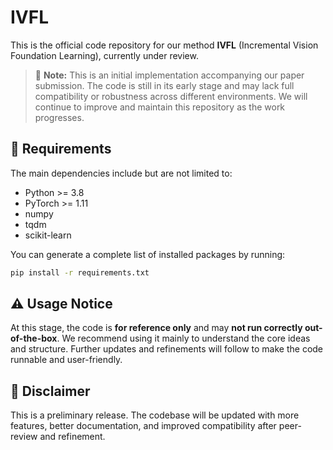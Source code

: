 # IVFL

This is the official code repository for our method **IVFL** (Incremental Vision Foundation Learning), currently under review.

> 📌 **Note:** This is an initial implementation accompanying our paper submission. The code is still in its early stage and may lack full compatibility or robustness across different environments. We will continue to improve and maintain this repository as the work progresses.

## 🔧 Requirements

The main dependencies include but are not limited to:

- Python >= 3.8  
- PyTorch >= 1.11  
- numpy  
- tqdm  
- scikit-learn  

You can generate a complete list of installed packages by running:
```bash
pip install -r requirements.txt
````


## ⚠️ Usage Notice

At this stage, the code is **for reference only** and may **not run correctly out-of-the-box**.
We recommend using it mainly to understand the core ideas and structure.
Further updates and refinements will follow to make the code runnable and user-friendly.


## 📌 Disclaimer

This is a preliminary release. The codebase will be updated with more features, better documentation, and improved compatibility after peer-review and refinement.

